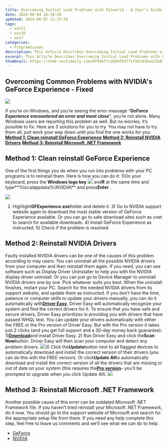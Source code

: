 ```yaml
---
title: Overcoming Initial Load Problems with Palworld - A User’s Guide
date: 2024-08-04 18:10:20
updated: 2024-08-07 11:33:54
tags:
  - win11
  - win10
  - win7
categories:
  - ProgramIssues
description: This Article Describes Overcoming Initial Load Problems with Palworld - A User’s Guide
excerpt: This Article Describes Overcoming Initial Load Problems with Palworld - A User’s Guide
thumbnail: https://thmb.techidaily.com/8f94bf7c2b99f85ff1fa63d2bea22e03cd2a105f9c0efe0117a4ed53ffe45b35.jpg
---
```


## Overcoming Common Problems with NVIDIA's GeForce Experience - Fixed

![](https://images.drivereasy.com/wp-content/uploads/2017/09/img_59c8c1fcd0304.png)

If you’re on Windows, and you’re seeing the error message “_**GeForce Experience encountered an error and must close**_“, you’re not alone. Many Windows users are reporting this problem as well. But no worries, it’s possible to fix. Here are 3 solutions for you to try. You may not have to try them all; just work your way down until you find the one works for you. [**Method 1: Clean reinstall GeForce Experience**](https://tools.techidaily.com/drivereasy/download/) [**Method 2: Reinstall NVIDIA Drivers**](https://tools.techidaily.com/drivereasy/download/) [**Method 3: Reinstall Microsoft .NET Framework**](https://tools.techidaily.com/drivereasy/download/)

## Method 1: Clean reinstall GeForce Experience

One of the first things you do when you run into problems with your PC programs is to reinstall them. Here is how you can do it: 1)On your keyboard, press the **Windows logo key** ![](https://images.drivereasy.com/wp-content/uploads/2017/09/img_59ad1f04d88bb.png)  and**R** at the same time and type**%localappdata%\\NVIDIA\\**  and press**Enter** .

![](https://images.drivereasy.com/wp-content/uploads/2017/09/img_59c8cab77a328.png)

2) Highlight**GFExperience.exe**folder and delete it. 3) Go to NVIDIA support website again to download the most stable version of GeForce Experience available. Or you can go to safe download sites such as cnet to search for available downloads. 4) Install GeForce Experience as instructed. 5) Check if the problem is resolved.

## Method 2: Reinstall NVIDIA Drivers

Faulty installed NVIDIA drivers can be one of the causes of this problem according to may users. You can uninstall all the possible NVIDIA drivers from your computer and then reinstall them again. If you need, you can use software such as Display Driver Uninstaller to help you with the NVIDIA display driver uninstall. Or you can just go to Device Manager to uninstall NVIDIA drivers one by one. Pick whatever suits you best. When the uninstall finishes, restart your PC. Search for the needed NVIDIA drivers from its support website, and update them as instructed. If you don’t have the time, patience or computer skills to update your drivers manually, you can do it automatically with[**Driver Easy**](https://tools.techidaily.com/drivereasy/download/). Driver Easy will automatically recognize your system and find the correct drivers for it. To ensure that you have safe and secure drivers, Driver Easy prioritizes in providing you with drivers that have passed WHQL test. You can update your drivers automatically with either the FREE or the Pro version of Driver Easy. But with the Pro version it takes just 2 clicks (and you get full support and a 30-day money back guarantee): 1)[**Download**](https://tools.techidaily.com/drivereasy/download/)and install Driver Easy. 2) Run Driver Easy and click the**Scan Now**button. Driver Easy will then scan your computer and detect any problem drivers. ![](https://images.drivereasy.com/wp-content/uploads/2017/07/img_595772546bc1c.png)3) Click the**Update**button next to all flagged devices to automatically download and install the correct version of their drivers (you can do this with the FREE version). Or click**Update All**to automatically download and install the correct version of all the drivers that are missing or out of date on your system (this requires the[**Pro version**](https://tools.techidaily.com/drivereasy/download/)– you’ll be prompted to upgrade when you click Update All). ![](https://images.drivereasy.com/wp-content/uploads/2017/04/img_58e8b44fc8c34.jpg)

## Method 3: Reinstall Microsoft .NET Framework

Another possible cause of this error can be outdated Microsoft .NET Framework file. If you haven’t tried reinstall your Microsoft .NET Framework, do it now. You should go to the support website of Microsoft and search for the appropriate setup file from there. If you need any help complete this step, feel free to leave us comments and we’ll see what we can do to help.

* [GeForce](https://tools.techidaily.com/drivereasy/download/)
* [NVIDIA](https://tools.techidaily.com/drivereasy/download/)

<ins class="adsbygoogle"
     style="display:block"
     data-ad-format="autorelaxed"
     data-ad-client="ca-pub-7571918770474297"
     data-ad-slot="1223367746"></ins>



<ins class="adsbygoogle"
     style="display:block"
     data-ad-client="ca-pub-7571918770474297"
     data-ad-slot="8358498916"
     data-ad-format="auto"
     data-full-width-responsive="true"></ins>
